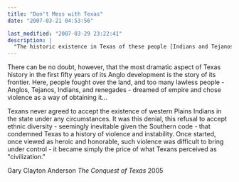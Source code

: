 ```yaml
---
title: "Don't Mess with Texas"
date: "2007-03-21 04:53:56"

last_modified: "2007-03-29 23:22:41"
description: |
  "The historic existence in Texas of these people [Indians and Tejanos] will always live on in John Wayne films and the distorted history created by Anglo founding fathers such as John Henry Brown. But let us remember that the conqueror first tells the tale of his success. In its retelling, heroism and myth soon dominate. But the truth's reemergence is always in the offing."
---
```


There can be no doubt, however, that the most dramatic aspect of Texas history in the first fifty years of its Anglo development is the story of its frontier. Here, people fought over the land, and too many lawless people - Anglos, Tejanos, Indians, and renegades - dreamed of empire and chose violence as a way of obtaining it...

Texans never agreed to accept the existence of western Plains Indians in the state under any circumstances. It was this denial, this refusal to accept ethnic diversity - seemingly inevitable given the Southern code - that condemned Texas to a history of violence and instability. Once started, once viewed as heroic and honorable, such violence was difficult to bring under control - it became simply the price of what Texans perceived as "civilization."

Gary Clayton Anderson
<i>The Conquest of Texas</i>
2005
